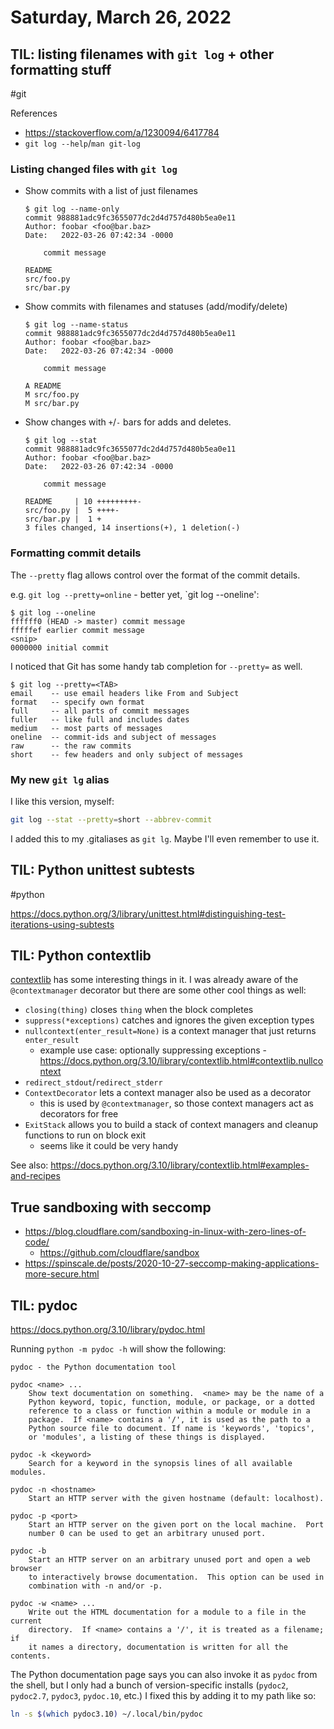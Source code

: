 # Saturday, March 26, 2022

## TIL: listing filenames with `git log` + other formatting stuff

#git

References 

- https://stackoverflow.com/a/1230094/6417784
- `git log --help`/`man git-log`

### Listing changed files with `git log`

- Show commits with a list of just filenames
  ```
  $ git log --name-only
  commit 988881adc9fc3655077dc2d4d757d480b5ea0e11
  Author: foobar <foo@bar.baz>
  Date:   2022-03-26 07:42:34 -0000

      commit message

  README
  src/foo.py
  src/bar.py
  ```

- Show commits with filenames and statuses (add/modify/delete)
  ```
  $ git log --name-status
  commit 988881adc9fc3655077dc2d4d757d480b5ea0e11
  Author: foobar <foo@bar.baz>
  Date:   2022-03-26 07:42:34 -0000

      commit message

  A README
  M src/foo.py
  M src/bar.py
  ```

- Show changes with `+`/`-` bars for adds and deletes.

  ```
  $ git log --stat
  commit 988881adc9fc3655077dc2d4d757d480b5ea0e11
  Author: foobar <foo@bar.baz>
  Date:   2022-03-26 07:42:34 -0000

      commit message

  README     | 10 +++++++++-
  src/foo.py |  5 ++++-
  src/bar.py |  1 +
  3 files changed, 14 insertions(+), 1 deletion(-)
  ```

### Formatting commit details

The `--pretty` flag allows control over the format of the commit details.

e.g. `git log --pretty=online` - better yet, `git log --oneline':

```
$ git log --oneline
ffffff0 (HEAD -> master) commit message
fffffef earlier commit message
<snip>
0000000 initial commit
```

I noticed that Git has some handy tab completion for `--pretty=` as well.

```
$ git log --pretty=<TAB>
email    -- use email headers like From and Subject
format   -- specify own format
full     -- all parts of commit messages
fuller   -- like full and includes dates
medium   -- most parts of messages
oneline  -- commit-ids and subject of messages
raw      -- the raw commits
short    -- few headers and only subject of messages
```

### My new `git lg` alias

I like this version, myself:

```sh
git log --stat --pretty=short --abbrev-commit
```

I added this to my .gitaliases as `git lg`. Maybe I'll even remember to use it.

## TIL: Python unittest subtests

#python

https://docs.python.org/3/library/unittest.html#distinguishing-test-iterations-using-subtests

## TIL: Python contextlib

[contextlib](https://docs.python.org/3.10/library/contextlib.html) has some interesting things in it. I was already aware of the `@contextmanager` decorator but there are some other cool things as well:

- `closing(thing)` closes `thing` when the block completes
- `suppress(*exceptions)` catches and ignores the given exception types
- `nullcontext(enter_result=None)` is a context manager that just returns `enter_result`
  - example use case: optionally suppressing exceptions - https://docs.python.org/3.10/library/contextlib.html#contextlib.nullcontext
- `redirect_stdout`/`redirect_stderr`
- `ContextDecorator` lets a context manager also be used as a decorator
  - this is used by `@contextmanager`, so those context managers act as decorators for free
- `ExitStack` allows you to build a stack of context managers and cleanup functions to run on block exit
  - seems like it could be very handy

See also: https://docs.python.org/3.10/library/contextlib.html#examples-and-recipes

## True sandboxing with seccomp

- https://blog.cloudflare.com/sandboxing-in-linux-with-zero-lines-of-code/
  - https://github.com/cloudflare/sandbox
- https://spinscale.de/posts/2020-10-27-seccomp-making-applications-more-secure.html

## TIL: pydoc

https://docs.python.org/3.10/library/pydoc.html

Running `python -m pydoc -h` will show the following:

```
pydoc - the Python documentation tool

pydoc <name> ...
    Show text documentation on something.  <name> may be the name of a
    Python keyword, topic, function, module, or package, or a dotted
    reference to a class or function within a module or module in a
    package.  If <name> contains a '/', it is used as the path to a
    Python source file to document. If name is 'keywords', 'topics',
    or 'modules', a listing of these things is displayed.

pydoc -k <keyword>
    Search for a keyword in the synopsis lines of all available modules.

pydoc -n <hostname>
    Start an HTTP server with the given hostname (default: localhost).

pydoc -p <port>
    Start an HTTP server on the given port on the local machine.  Port
    number 0 can be used to get an arbitrary unused port.

pydoc -b
    Start an HTTP server on an arbitrary unused port and open a web browser
    to interactively browse documentation.  This option can be used in
    combination with -n and/or -p.

pydoc -w <name> ...
    Write out the HTML documentation for a module to a file in the current
    directory.  If <name> contains a '/', it is treated as a filename; if
    it names a directory, documentation is written for all the contents.
```

The Python documentation page says you can also invoke it as `pydoc` from the
shell, but I only had a bunch of version-specific installs (`pydoc2`,
`pydoc2.7`, `pydoc3`, `pydoc.10`, etc.) I fixed this by adding it to my path
like so:

```sh
ln -s $(which pydoc3.10) ~/.local/bin/pydoc
```